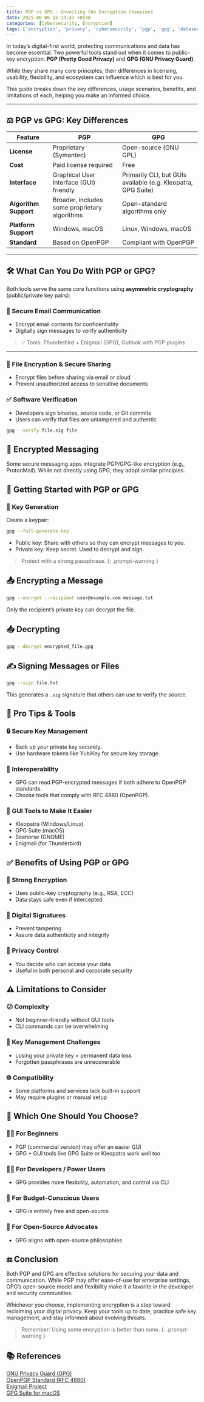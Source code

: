 ```yaml
---
title: PGP vs GPG - Unveiling the Encryption Champions
date: 2025-06-06 15:13:47 +0530
categories: [Cybersecurity, Encryption]
tags: ['encryption', 'privacy', 'cybersecurity', 'pgp', 'gpg', 'datasecurity', 'digital-privacy', 'open-source', 'public-key-cryptography']
---
```


In today’s digital-first world, protecting communications and data has become essential. Two powerful tools stand out when it comes to public-key encryption: **PGP (Pretty Good Privacy)** and **GPG (GNU Privacy Guard)**.

While they share many core principles, their differences in licensing, usability, flexibility, and ecosystem can influence which is best for you.

This guide breaks down the key differences, usage scenarios, benefits, and limitations of each, helping you make an informed choice.

---

## ⚖️ PGP vs GPG: Key Differences

| Feature            | **PGP**                                 | **GPG**                                         |
|--------------------|------------------------------------------|-------------------------------------------------|
| **License**        | Proprietary (Symantec)                   | Open-source (GNU GPL)                          |
| **Cost**           | Paid license required                    | Free                                            |
| **Interface**      | Graphical User Interface (GUI) friendly  | Primarily CLI, but GUIs available (e.g. Kleopatra, GPG Suite) |
| **Algorithm Support** | Broader, includes some proprietary algorithms | Open-standard algorithms only                  |
| **Platform Support** | Windows, macOS                         | Linux, Windows, macOS                          |
| **Standard**       | Based on OpenPGP                         | Compliant with OpenPGP                         |

---

## 🛠️ What Can You Do With PGP or GPG?

Both tools serve the same core functions using **asymmetric cryptography** (public/private key pairs):

### 📧 Secure Email Communication

- Encrypt email contents for confidentiality
- Digitally sign messages to verify authenticity

> 💡 Tools: Thunderbird + Enigmail (GPG), Outlook with PGP plugins

---

### 🔐 File Encryption & Secure Sharing

- Encrypt files before sharing via email or cloud
- Prevent unauthorized access to sensitive documents

### ✅ Software Verification

- Developers sign binaries, source code, or Git commits
- Users can verify that files are untampered and authentic

```bash
gpg --verify file.sig file
```

## 💬 Encrypted Messaging

Some secure messaging apps integrate PGP/GPG-like encryption (e.g., ProtonMail). While not directly using GPG, they adopt similar principles.

## 🧰 Getting Started with PGP or GPG

### 🔑 Key Generation
Create a keypair:
```bash
gpg --full-generate-key
```
- Public key: Share with others so they can encrypt messages to you.
- Private key: Keep secret. Used to decrypt and sign.

> Protect with a strong passphrase.
{: .prompt-warning }

## 📤 Encrypting a Message

```bash
gpg --encrypt --recipient user@example.com message.txt
```
Only the recipient’s private key can decrypt the file.

## 📥 Decrypting

```bash
gpg --decrypt encrypted_file.gpg
```

## ✍️ Signing Messages or Files

```bash
gpg --sign file.txt
```
This generates a `.sig` signature that others can use to verify the source.

## 🧠 Pro Tips & Tools

### 🔒 Secure Key Management
- Back up your private key securely.
- Use hardware tokens like YubiKey for secure key storage.

### 🔄 Interoperability
- GPG can read PGP-encrypted messages if both adhere to OpenPGP standards.
- Choose tools that comply with RFC 4880 (OpenPGP).

### 🧩 GUI Tools to Make It Easier
- Kleopatra (Windows/Linux)
- GPG Suite (macOS)
- Seahorse (GNOME)
- Enigmail (for Thunderbird)

## ✅ Benefits of Using PGP or GPG

### 🔐 Strong Encryption
- Uses public-key cryptography (e.g., RSA, ECC)
- Data stays safe even if intercepted

### 📄 Digital Signatures
- Prevent tampering
- Assure data authenticity and integrity

### 👀 Privacy Control
- You decide who can access your data
- Useful in both personal and corporate security

## ⚠️ Limitations to Consider

### 😕 Complexity
- Not beginner-friendly without GUI tools
- CLI commands can be overwhelming

### 🧷 Key Management Challenges
- Losing your private key = permanent data loss
- Forgotten passphrases are unrecoverable

### 🌐 Compatibility
- Some platforms and services lack built-in support
- May require plugins or manual setup

## 🤔 Which One Should You Choose?

### 🧑‍🏫 For Beginners
- PGP (commercial version) may offer an easier GUI
- GPG + GUI tools like GPG Suite or Kleopatra work well too

### 🧑‍💻 For Developers / Power Users
- GPG provides more flexibility, automation, and control via CLI

### 💸 For Budget-Conscious Users
- GPG is entirely free and open-source

### 👐 For Open-Source Advocates
- GPG aligns with open-source philosophies

## 🔚 Conclusion

Both PGP and GPG are effective solutions for securing your data and communication. While PGP may offer ease-of-use for enterprise settings, GPG’s open-source model and flexibility make it a favorite in the developer and security communities.

Whichever you choose, implementing encryption is a step toward reclaiming your digital privacy. Keep your tools up to date, practice safe key management, and stay informed about evolving threats.

> Remember: Using some encryption is better than none.
{: .prompt-warning }

## 📚 References

<a href="https://gnupg.org/" target="_blank" rel="noopener noreferrer">GNU Privacy Guard (GPG)</a>\
<a href="https://tools.ietf.org/html/rfc4880/" target="_blank" rel="noopener noreferrer">OpenPGP Standard (RFC 4880)</a>\
<a href="https://enigmail.net/" target="_blank" rel="noopener noreferrer">Enigmail Project</a>\
<a href="https://gpgtools.org/" target="_blank" rel="noopener noreferrer">GPG Suite for macOS</a>